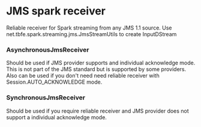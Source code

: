 # JMS spark receiver

Reliable receiver for Spark streaming from any JMS 1.1 source. Use net.tbfe.spark.streaming.jms.JmsStreamUtils to create InputDStream
 
### AsynchronousJmsReceiver

Should be used if JMS provider supports and individual acknowledge mode. This is not part of the JMS 
standard but is supported by some providers. Also can be used if you don't need need reliable receiver 
with Session.AUTO_ACKNOWLEDGE mode. 

### SynchronousJmsReceiver
 
Should be used if you require reliable receiver and JMS provider does not support a individual acknowledge mode.